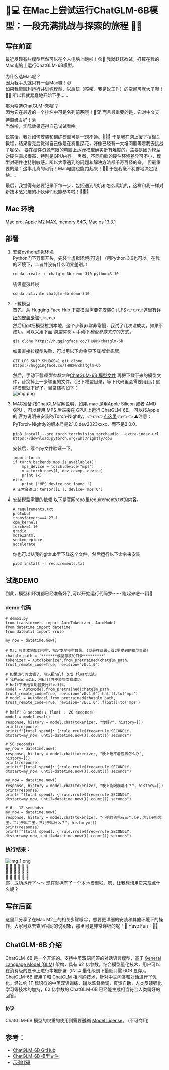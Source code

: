 # 🚀💻 在Mac上尝试运行ChatGLM-6B模型：一段充满挑战与探索的旅程 🌟🧩

## 写在前面

最近发现有些模型居然可以在个人电脑上跑啦！😲🎉 我就跃跃欲试，打算在我的Mac电脑上运行ChatGLM-6B模型。

为什么选Mac呢？  
因为我手头就只有一台Mac嘛！😅   
如果我能顺利运行并训练模型，以后玩（咳咳，我是说工作）的空间可就大了哦！🎉🚀 所以我就蠢蠢地开始下手......

那为啥选ChatGLM-6B呢？   
因为它在最近的一个排名中可是名列前茅哦！🥇🏆 而且最重要的是，它对中文支持超级友好！🈵   
当然啦，实际效果还得自己试试看咯。

说实话，我对如何安装和训练模型可是一窍不通。🤷‍♀️🔧 于是我在网上搜了搜相关教程，结果看完后觉得自己像是在雾里探花，好像已经有一大堆问题等着我去挑战了呢😵。
要在硬件资源有限的电脑上运行模型确实挺有难度的，主要是因为模型对硬件需求很高，特别是GPU内存。
再者，不同电脑的硬件环境差异可不小，模型对硬件也特别敏感。所以大家遇到的问题和解决方法都千奇百怪的😅。
但最重要的是：这事儿真的可行！Mac电脑也能跑起来！💪🎊 于是我毫不犹豫地决定继续......

最后，我觉得有必要记录下每一步，包括遇到的坑和怎么爬坑的，这样和我一样对新技术感兴趣的小伙伴们也能参考啦！📝🤗💡


## Mac 环境
Mac pro, Apple M2 MAX, memory 64G, Mac os 13.3.1

## 部署

1. 安装python虚拟环境   
    Python门下万事开头，先装个虚拟环境[可选]
    （用Python 3.9也可以。在我的环境下，二者并没有什么明显差别。）

    ```Shell
    conda create -n chatglm-6b-demo-310 python=3.10
    ```
      
    切进虚拟环境
    ```Shell
    conda activate chatglm-6b-demo-310
    ```

2. 下载模型  
    首先，从 Hugging Face Hub 下载模型需要先安装Git LFS 👉👉👉[这里有详细的安装步骤](https://docs.github.com/zh/repositories/working-with-files/managing-large-files/installing-git-large-file-storage)👈👈👈    
    然后用git把模型拉到本地，这个步骤非常非常慢，我试了几次没成功。如果不成功，可以采用下面 *模型实现* + 手动下*模型参数文件*的方式。
    ```Shell
    git clone https://huggingface.co/THUDM/chatglm-6b
    ```
    如果直接拉模型失败，可以用以下命令只下载*模型实现*。
    ```Shell
    GIT_LFS_SKIP_SMUDGE=1 git clone https://huggingface.co/THUDM/chatglm-6b
    ```
    然后，手动下载*模型参数文件*[ChatGLM-6B 模型文件](https://cloud.tsinghua.edu.cn/d/fb9f16d6dc8f482596c2/)
    再把下载下来的模型文件，替换掉上一步骤里的文件。(记下模型目录，等下代码里会需要用到。)
    这样模型就下好了，目录结构如下：      
    ![img.png](imgs/model-dirs.png)     

3. MAC准备
按ChatGLM官网说明，如果 mac 是用Apple Silicon 或者 AMD GPU ，可以使用 MPS 后端来在 GPU 上运行 ChatGLM-6B。
可以按Apple 的 官方说明来安装PyTorch-Nightly，👉👉👉[点这里](https://developer.apple.com/metal/pytorch/)👈👈👈
⚠️注意：PyTorch-Nightly的版本号是2.1.0.dev2023xxxx，而不是2.0.0。

    ```Shell
    pip3 install --pre torch torchvision torchaudio --extra-index-url https://download.pytorch.org/whl/nightly/cpu
    ```
    安装后，写个py文件验证一下。
    ```
    import torch
    if torch.backends.mps.is_available():
        mps_device = torch.device("mps")
        x = torch.ones(1, device=mps_device)
        print (x)
    else:
        print ("MPS device not found.")
    # 正常会输出：tensor([1.], device='mps:0')
    ```

4. 安装模型需要的依赖
    以下是官网repo里requirements.txt的内容。
    ```
    # requirements.txt
    protobuf
    transformers==4.27.1
    cpm_kernels
    torch>=1.10
    gradio
    mdtex2html
    sentencepiece
    accelerate
    ```
    你也可以从我的github里下载这个文件，然后运行以下命令来安装
    ```Shell
    pip3 install -r requirements.txt
    ```


## 试跑DEMO
到此，模型和环境都已经准备好了,可以开始运行代码罗～～ 跑起来吧～🏃🏃‍🏃‍

### demo 代码

```
# demo1.py
from transformers import AutoTokenizer, AutoModel
from datetime import datetime
from dateutil import rrule

my_now = datetime.now()

# Mac 只能本地加载模型，指定本地模型目录。(就是在部署步骤2里提到的模型目录）
chatglm_path = '*******模型存放的目录*********'
tokenizer = AutoTokenizer.from_pretrained(chatglm_path, trust_remote_code=True, revision="v0.1.0")

# 如果运行时出错了，可以把half 改成 float试试。 
# 我在mac m2上，用half并不能每次都成功。
# half下出结果明显要比float快。
model = AutoModel.from_pretrained(chatglm_path, trust_remote_code=True, revision="v0.1.0").half().to('mps')
# model = AutoModel.from_pretrained(chatglm_path, trust_remote_code=True, revision="v0.1.0").float().to('mps')

# half: 8 seconds； float ： 20 seconds+
model = model.eval()
response, history = model.chat(tokenizer, "你好?", history=[])
print(response)
print(f"[total spend]: {rrule.rrule(freq=rrule.SECONDLY, dtstart=my_now, until=datetime.now()).count()} seconds")

# 50 seconds+
my_now = datetime.now()
response, history = model.chat(tokenizer, "晚上睡不着应该怎么办", history=[])
print(response)
print(f"[total spend]: {rrule.rrule(freq=rrule.SECONDLY, dtstart=my_now, until=datetime.now()).count()} seconds")

my_now = datetime.now()
response, history = model.chat(tokenizer, "晚上能喝咖啡不？", history=[])
print(response)
print(f"[total spend]: {rrule.rrule(freq=rrule.SECONDLY, dtstart=my_now, until=datetime.now()).count()} seconds")

# 6 - 12 seconds+
my_now = datetime.now()
response, history = model.chat(tokenizer, "小明的爸爸有三个儿子，大儿子叫大宝，二儿子叫二宝，三儿子叫什么？", history=[])
print(response)
print(f"[total spend]: {rrule.rrule(freq=rrule.SECONDLY, dtstart=my_now, until=datetime.now()).count()} seconds")

```

### 执行结果：
![img_1.png](imgs/demo1-output1.png)     
🎉 🎉 🎉 🎉 🎉 🎉    
🎉 🎉 🎉 🎉 🎉 🎉     
🎉 🎉 🎉 🎉 🎉 🎉      
耶，成功运行了～～ 现在就拥有了一个本地模型啦，嗯，让我想想用它来玩点什么呢？



## 写在后面
这里只分享了在Mac M2上的相关步骤哦😉。想要更详细的安装和其他环境下的操作，大家可以去查阅官网的说明📚，那里可是非常详细的呢！🎉 Have Fun！🥳🌈


## ChatGLM-6B 介绍
ChatGLM-6B 是一个开源的、支持中英双语问答的对话语言模型，基于 [General Language Model (GLM)](https://github.com/THUDM/GLM) 架构，具有 62 亿参数。结合模型量化技术，用户可以在消费级的显卡上进行本地部署（INT4 量化级别下最低只需 6GB 显存）。ChatGLM-6B 使用了和 [ChatGLM](https://chatglm.cn) 相同的技术，针对中文问答和对话进行了优化。经过约 1T 标识符的中英双语训练，辅以监督微调、反馈自助、人类反馈强化学习等技术的加持，62 亿参数的 ChatGLM-6B 已经能生成相当符合人类偏好的回答。

#### 协议

ChatGLM-6B 模型的权重的使用则需要遵循 [Model License](MODEL_LICENSE)。
(不可商用)


## 参考：
* [ChatGLM-6B GitHub](https://github.com/THUDM/ChatGLM-6B)   
* [ChatGLM-6B 模型文件](https://cloud.tsinghua.edu.cn/d/fb9f16d6dc8f482596c2/)   
* [示例代码](https://github.com/janewu77/jshare-llm-demo/tree/main/chatGLM-6b-demo)

